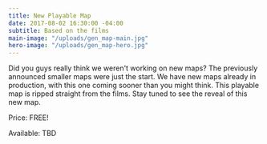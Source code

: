 ```yaml
---
title: New Playable Map
date: 2017-08-02 16:30:00 -04:00
subtitle: Based on the films
main-image: "/uploads/gen_map-main.jpg"
hero-image: "/uploads/gen_map-hero.jpg"
---
```


Did you guys really think we weren't working on new maps? The previously announced smaller maps were just the start. We have new maps already in production, with this one coming sooner than you might think. This playable map is ripped straight from the films. Stay tuned to see the reveal of this new map. 

Price: FREE!

Available: TBD